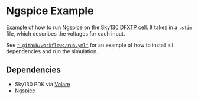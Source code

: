 
# Ngspice Example

Example of how to run Ngspice on the [Sky130 DFXTP cell](https://github.com/efabless/skywater-pdk-libs-sky130_fd_sc_hd/blob/master/cells/dfxtp/sky130_fd_sc_hd__dfxtp_1.spice). It takes in a `.stim` file, which describes the voltages for each input.

See [`".github/workflows/run.yml"`](https://github.com/sifferman/ngspice_example/blob/main/.github/workflows/run.yml) for an example of how to install all dependencies and run the simulation.

## Dependencies

* Sky130 PDK via [Volare](https://github.com/efabless/volare)
* [Ngspice](https://ngspice.sourceforge.io/)
